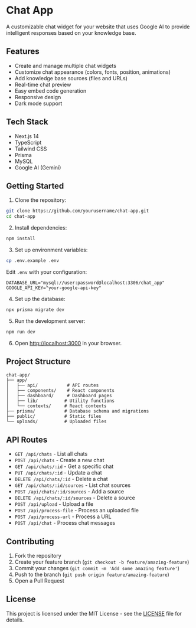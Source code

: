 # Chat App

A customizable chat widget for your website that uses Google AI to provide intelligent responses based on your knowledge base.

## Features

- Create and manage multiple chat widgets
- Customize chat appearance (colors, fonts, position, animations)
- Add knowledge base sources (files and URLs)
- Real-time chat preview
- Easy embed code generation
- Responsive design
- Dark mode support

## Tech Stack

- Next.js 14
- TypeScript
- Tailwind CSS
- Prisma
- MySQL
- Google AI (Gemini)

## Getting Started

1. Clone the repository:
```bash
git clone https://github.com/yourusername/chat-app.git
cd chat-app
```

2. Install dependencies:
```bash
npm install
```

3. Set up environment variables:
```bash
cp .env.example .env
```
Edit `.env` with your configuration:
```
DATABASE_URL="mysql://user:password@localhost:3306/chat_app"
GOOGLE_API_KEY="your-google-api-key"
```

4. Set up the database:
```bash
npx prisma migrate dev
```

5. Run the development server:
```bash
npm run dev
```

6. Open [http://localhost:3000](http://localhost:3000) in your browser.

## Project Structure

```
chat-app/
├── app/
│   ├── api/           # API routes
│   ├── components/    # React components
│   ├── dashboard/     # Dashboard pages
│   ├── lib/          # Utility functions
│   └── contexts/     # React contexts
├── prisma/           # Database schema and migrations
├── public/           # Static files
└── uploads/          # Uploaded files
```

## API Routes

- `GET /api/chats` - List all chats
- `POST /api/chats` - Create a new chat
- `GET /api/chats/:id` - Get a specific chat
- `PUT /api/chats/:id` - Update a chat
- `DELETE /api/chats/:id` - Delete a chat
- `GET /api/chats/:id/sources` - List chat sources
- `POST /api/chats/:id/sources` - Add a source
- `DELETE /api/chats/:id/sources` - Delete a source
- `POST /api/upload` - Upload a file
- `POST /api/process-file` - Process an uploaded file
- `POST /api/process-url` - Process a URL
- `POST /api/chat` - Process chat messages

## Contributing

1. Fork the repository
2. Create your feature branch (`git checkout -b feature/amazing-feature`)
3. Commit your changes (`git commit -m 'Add some amazing feature'`)
4. Push to the branch (`git push origin feature/amazing-feature`)
5. Open a Pull Request

## License

This project is licensed under the MIT License - see the [LICENSE](LICENSE) file for details.
